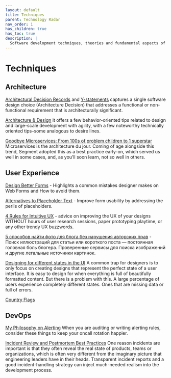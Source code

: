 ```yaml
---
layout: default
title: Techniques
parent: Technology Radar
nav_order: 1
has_children: true
has_toc: true
description: |
  Software development techniques, theories and fundamental aspects of computer science.
---
```


# Techniques

## Architecture

[Architectural Decision Records](https://adr.github.io) and [Y-statements](https://medium.com/olzzio/y-statements-10eb07b5a177) captures a single software design choice (Architecture Decision) that addresses a functional or non-functional requirement that is architecturally significant.

[Architecture & Design](https://less.works/less/technical-excellence/architecture-design.html) it offers a few behavior-oriented tips related to design and large-scale development with agility, with a few noteworthy technically oriented tips–some analogous to desire lines.

[Goodbye Microservices: From 100s of problem children to 1 superstar](https://segment.com/blog/goodbye-microservices/) Microservices is the architecture du jour. Coming of age alongside this trend, Segment adopted this as a best practice early-on, which served us well in some cases, and, as you’ll soon learn, not so well in others.


## User Experience

[Design Better Forms](https://uxdesign.cc/design-better-forms-96fadca0f49c) - Highlights a common mistakes designer makes on Web Forms and How to avoid them.

[Alternatives to Placeholder Text](https://uxdesign.cc/alternatives-to-placeholder-text-13f430abc56f) - Improve form usability by addressing the perils of placeholders. 

[4 Rules for Intuitive UX](https://learnui.design/blog/4-rules-intuitive-ux.html) - advice on improving the UX of your designs WITHOUT hours of user research sessions, paper prototyping playtime, or any other trendy UX buzzwords.

[5 способов найти фото для блога без нарушения авторских прав](https://zen.yandex.ru/media/id/5a940b5f3c50f7398387469d/5-sposobov-naiti-foto-dlia-bloga-bez-narusheniia-avtorskih-prav-5ae08a345f4967204194b6e3) - Поиск иллюстраций для статьи или короткого поста — постоянная головная боль блогера. Проверенные сервисы для поиска изображений и другие легальные источники картинок.

[Designing for different states in the UI](https://uxdesign.cc/designing-for-different-ui-states-87d60130f85f) A common trap for designers is to only focus on creating designs that represent the perfect state of a user interface. It is easy to design for when everything is full of beautifully formatted content. But there is a problem with this. A large percentage of users experience completely different states. Ones that are missing data or full of errors.

[Country Flags](https://github.com/hampusborgos/country-flags)

## DevOps

[My Philosophy on Alerting](https://docs.google.com/document/d/199PqyG3UsyXlwieHaqbGiWVa8eMWi8zzAn0YfcApr8Q/edit#) When you are auditing or writing alerting rules, consider these things to keep your oncall rotation happier.

[Incident Review and Postmortem Best Practices](https://blog.pragmaticengineer.com/postmortem-best-practices/) One reason incidents are important is that they often reveal the real state of products, teams or organizations, which is often very different from the imaginary picture that engineering leaders have in their heads. Transparent incident reports and a good incident-handling strategy can inject much-needed realism into the development process.
